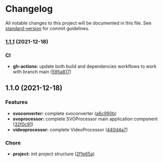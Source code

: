 # Changelog

All notable changes to this project will be documented in this file. See [standard-version](https://github.com/conventional-changelog/standard-version) for commit guidelines.

### [1.1.1](https://github.com/FlorentinTh/svo-processor/compare/v1.1.0...v1.1.1) (2021-12-18)


### CI

* **gh-actions:** update both build and dependencies workflows to work with branch main ([595a817](https://github.com/FlorentinTh/svo-processor/commit/595a817d995ed5017b06fc466d88e9ef29486a42))

## 1.1.0 (2021-12-18)


### Features

* **svoconverter:** complete svoconverter ([a6c990b](https://github.com/FlorentinTh/svo-processor/commit/a6c990b913ade2dcfa48f412f0c3648fdbff3022))
* **svoprocessor:** complete SVOProcessor main application component ([32f0c91](https://github.com/FlorentinTh/svo-processor/commit/32f0c9102eb2261690e7193bff839961ce96a7e1))
* **videoprocessor:** complete VideoProcessor ([440d4a7](https://github.com/FlorentinTh/svo-processor/commit/440d4a7357d71a5147f317eea1278e76c2b21fab))


### Chore

* **project:** init project structure ([2f1e65a](https://github.com/FlorentinTh/svo-processor/commit/2f1e65a01ab7d99ca3e607756f968a7f964d3c92))
